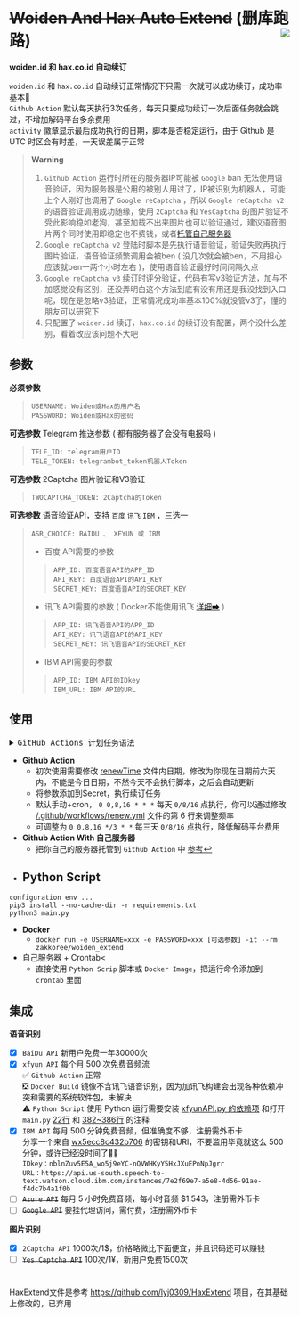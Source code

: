 
# ~~Woiden And Hax Auto Extend~~ (删库跑路) <img align="right" src="https://img.shields.io/badge/2022.11.20-activity-success" />

**woiden.id 和 hax.co.id 自动续订** 

`woiden.id` 和 `hax.co.id` 自动续订正常情况下只需一次就可以成功续订，成功率基本💯</br>
`Github Action` 默认每天执行3次任务，每天只要成功续订一次后面任务就会跳过，不增加解码平台多余费用</br>
`activity` 徽章显示最后成功执行的日期，脚本是否稳定运行，由于 Github 是 UTC 时区会有时差，一天误差属于正常

> **Warning** 
> 1. `Github Action` 运行时所在的服务器IP可能被 `Google` ban 无法使用语音验证，因为服务器是公用的被别人用过了，IP被识别为机器人，可能上个人刚好也调用了 `Google reCaptcha` ，所以 `Google reCaptcha v2` 的语音验证调用成功随缘，使用 `2Captcha` 和 `YesCaptcha` 的图片验证不受此影响稳如老狗，甚至加载不出来图片也可以验证通过，建议语音图片两个同时使用即稳定也不费钱，或者[托管自己服务器](https://docs.github.com/cn/actions/hosting-your-own-runners/about-self-hosted-runners)</br>
> 3. `Google reCaptcha v2` 登陆时脚本是先执行语音验证，验证失败再执行图片验证，语音验证频繁调用会被ben ( 没几次就会被ben，不用担心应该就ben一两个小时左右 )，使用语音验证最好时间间隔久点<br/>
> 4. `Google reCaptcha v3` 续订时评分验证，代码有写v3验证方法，加与不加感觉没有区别，还没弄明白这个方法到底有没有用还是我没找到入口呢，现在是忽略v3验证，正常情况成功率基本100%就没管v3了，懂的朋友可以研究下
> 5. 只配置了 `woiden.id` 续订，`hax.co.id` 的续订没有配置，两个没什么差别，看着改应该问题不大吧

## 参数
<kbd>**必须参数**</kbd>
> `USERNAME: Woiden或Hax的用户名`</br>
> `PASSWORD: Woiden或Hax的密码`</br>

<kbd>**可选参数**</kbd> Telegram 推送参数 ( 都有服务器了会没有电报吗 )
> `TELE_ID: telegram用户ID`</br>
> `TELE_TOKEN: telegrambot_token机器人Token`</br>

<kbd>**可选参数**</kbd> 2Captcha 图片验证和V3验证
> `TWOCAPTCHA_TOKEN: 2Captcha的Token`</br>

<kbd>**可选参数**</kbd> 语音验证API，支持 `百度` `讯飞` `IBM` ，三选一
> `ASR_CHOICE: BAIDU 、 XFYUN 或 IBM`
> - 百度 API需要的参数</br>
>> `APP_ID: 百度语音API的APP_ID`</br>
>> `API_KEY: 百度语音API的API_KEY`</br>
>> `SECRET_KEY: 百度语音API的SECRET_KEY`</br>
> - 讯飞 API需要的参数 ( Docker不能使用讯飞 [详细➡](#001) )</br>
>> `APP_ID: 讯飞语音API的APP_ID`</br>
>> `API_KEY: 讯飞语音API的API_KEY`</br>
>> `SECRET_KEY: 讯飞语音API的SECRET_KEY`</br>
> - IBM API需要的参数</br>
>> `APP_ID: IBM API的IDkey`</br>
>> `IBM_URL: IBM API的URL`</br>

## 使用

<details>
 <summary><kbd>GitHub Actions 计划任务语法</kbd></summary>
#
计划任务语法有 5 个字段，中间用空格分隔，每个字段代表一个时间单位。</br>
<kbd>时区为UTC</kbd></br>

```plain
┌───────────── 分钟 (0 - 59)
│ ┌───────────── 小时 (0 - 23)
│ │ ┌───────────── 日 (1 - 31)
│ │ │ ┌───────────── 月 (1 - 12 或 JAN-DEC)
│ │ │ │ ┌───────────── 星期 (0 - 6 或 SUN-SAT)
│ │ │ │ │
│ │ │ │ │
│ │ │ │ │
* * * * *
```

每个时间字段的含义：

|符号   | 描述        | 举例                                        |
| ----- | -----------| -------------------------------------------|
| `*`   | 任意值      | `* * * * *` 每天每小时每分钟                  |
| `,`   | 值分隔符    | `1,3,4,7 * * * *` 每小时的 1 3 4 7 分钟       |
| `-`   | 范围       | `1-6 * * * *` 每小时的 1-6 分钟               |
| `/`   | 每         | `*/15 * * * *` 每隔 15 分钟                  |

**注**：由于 GitHub Actions 的限制，如果设置为 `* * * * *` 实际的执行频率为每 5 分执行一次。
#
</details>

- **Github Action**
    - 初次使用需要修改 [renewTime](https://github.com/Zakkoree/woiden_extend/blob/main/renewTime#L1) 文件内日期，修改为你现在日期前六天内，不能是今日日期，不然今天不会执行脚本，之后会自动更新
    - 将参数添加到Secret，执行续订任务
    - 默认手动+cron， `0 0,8,16 * * *` 每天 `0/8/16` 点执行，你可以通过修改 [/.github/workflows/renew.yml](https://github.com/Zakkoree/woiden_extend/blob/main/.github/workflows/renew.yml#L6) 文件的第 6 行来调整频率
    - 可调整为 `0 0,8,16 */3 * *` 每三天 `0/8/16` 点执行，降低解码平台费用
- **Github Action With 自己服务器**
    - 把你自己的服务器托管到 `Github Action` 中 [参考↩](https://docs.github.com/cn/actions/hosting-your-own-runners/about-self-hosted-runners)
- **Python Script**
    - 
```shell
configuration env ...
pip3 install --no-cache-dir -r requirements.txt
python3 main.py
```
- **Docker**</br>
    - `docker run -e USERNAME=xxx -e PASSWORD=xxx [可选参数] -it --rm  zakkoree/woiden_extend`
- 自己服务器 + Crontab<
    - 直接使用 `Python Scrip` 脚本或 `Docker Image`，把运行命令添加到 `crontab` 里面

## 集成
<kbd>**语音识别**</kbd>
- [x] `BaiDu API` 新用户免费一年30000次
- [x] `xfyun API` 每个月 500 次免费音频流</br><a id='001' />
 ✅ `Github Action` 正常</br>
 ❎ `Docker Build` 镜像不含讯飞语音识别，因为加讯飞构建会出现各种依赖冲突和需要的系统软件包，未解决</br>
 ⚠ `Python Script` 使用 Python 运行需要安装 [xfyunAPI.py 的依赖项](https://github.com/Zakkoree/woiden_extend/blob/main/xfyunAPI.py#L4-L10) 和打开 `main.py` [22行](https://github.com/Zakkoree/woiden_extend/blob/main/main.py#L22) 和 [382~386行](https://github.com/Zakkoree/woiden_extend/blob/main/main.py#L382-L386) 的注释
- [x] `IBM API` 每月 500 分钟免费音频，但准确度不够，注册需外币卡</br>
分享一个来自 [wx5ecc8c432b706](https://blog.51cto.com/u_14825502) 的密钥和URl，不要滥用毕竟就这么 500 分钟，或许已经没时间了🤷‍♂️</br>
`IDkey：nblnZuv5E5A_wo5j9eYC-nQVWHKyY5HxJXuEPnNpJgrr`</br>
`URL：https://api.us-south.speech-to-text.watson.cloud.ibm.com/instances/7e2f69e7-a5e8-4d56-91ae-f4dc7b4a1f0b`
- [ ] ~~`Azure API`~~ 每月 5 小时免费音频，每小时音频 $1.543，注册需外币卡
- [ ] ~~`Google API`~~ 要挂代理访问，需付费，注册需外币卡

<kbd>**图片识别**</kbd>
- [x] `2Captcha API` 1000次/1$，价格略微比下面便宜，并且识码还可以赚钱
- [ ] ~~`Yes Captcha API`~~ 100次/1¥，新用户免费1500次

#

HaxExtend文件是参考 https://github.com/lyj0309/HaxExtend 项目，在其基础上修改的，已弃用
